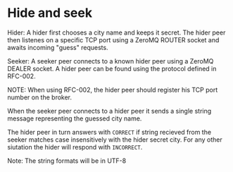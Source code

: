 # Hide and seek


Hider: A hider first chooses a city name and keeps it secret. The hider peer then listenes on a specific TCP port using a ZeroMQ ROUTER socket and awaits incoming "guess" requests.

Seeker: A seeker peer connects to a known hider peer using a ZeroMQ DEALER socket. A hider peer can be found using the protocol defined in RFC-002.

NOTE: When using RFC-002, the hider peer should register his TCP port number on the broker.

When the seeker peer connects to a hider peer it sends a single string message representing the guessed city name.

The hider peer in turn answers with `CORRECT` if string recieved from the seeker matches case insensitively with the hider secret city. For any other siutation the hider will respond with `INCORRECT`.

Note: The string formats will be in UTF-8 

